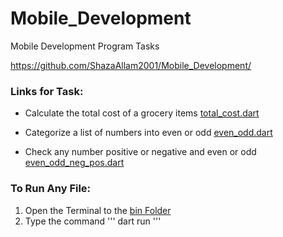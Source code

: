 # Mobile_Development
Mobile Development Program Tasks

https://github.com/ShazaAllam2001/Mobile_Development/

### Links for Task:
- Calculate the total cost of a grocery items  [total_cost.dart](https://github.com/ShazaAllam2001/Mobile_Development/tree/main/Dart_Tasks/bin/total_cost.dart)

- Categorize a list of numbers into even or odd  [even_odd.dart](https://github.com/ShazaAllam2001/Mobile_Development/tree/main/Dart_Tasks/bin/even_odd.dart)

- Check any number positive or negative and even or odd  [even_odd_neg_pos.dart](https://github.com/ShazaAllam2001/Mobile_Development/tree/main/Dart_Tasks/bin/even_odd_neg_pos.dart)

### To Run Any File:
1. Open the Terminal to the [bin Folder](https://github.com/ShazaAllam2001/Mobile_Development/tree/main/Dart_Tasks/bin)
2. Type the command
'''
dart run <file-name>
'''